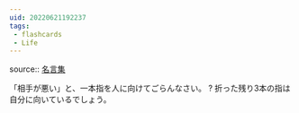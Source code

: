 ```yaml
---
uid: 20220621192237
tags:
 - flashcards
 - Life
---
```


source:: [名言集](https://www.eis.t.u-tokyo.ac.jp/~tomohiro/favoritewords.html)

「相手が悪い」と、一本指を人に向けてごらんなさい。
?
折った残り3本の指は自分に向いているでしょう。
<!--SR:!2022-12-28,141,310-->